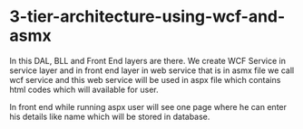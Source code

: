 # 3-tier-architecture-using-wcf-and-asmx
In this DAL, BLL and Front End layers are there. We create WCF Service in service layer and in front end layer in web service that is in asmx file we call wcf service and this web service will be used in aspx file which contains html codes which will available for user.

In front end while running aspx user will see one page where he can enter his details like name which will be stored in database.

